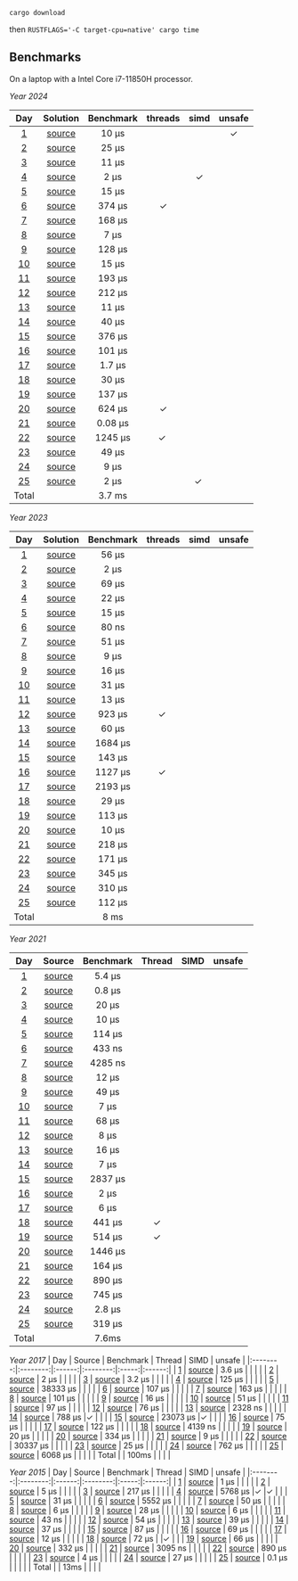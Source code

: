 `cargo download`

then
`RUSTFLAGS='-C target-cpu=native' cargo time`

Benchmarks
-----

On a laptop with a Intel Core i7-11850H processor.

*Year 2024*

| Day   | Solution | Benchmark | threads | simd | unsafe |
|:--------:|:--------:|:------:|:--------:|:--------:|:------:|
| [1](https://adventofcode.com/2024/day/1) | [source](https://github.com/gbagan/advent-of-code-rust/blob/master/src/year2024/day01.rs) | 10 μs | | | ✓|
| [2](https://adventofcode.com/2024/day/2) | [source](https://github.com/gbagan/advent-of-code-rust/blob/master/src/year2024/day02.rs) | 25 μs | | | |
| [3](https://adventofcode.com/2024/day/3) | [source](https://github.com/gbagan/advent-of-code-rust/blob/master/src/year2024/day03.rs) | 11 μs | | | |
| [4](https://adventofcode.com/2024/day/4) | [source](https://github.com/gbagan/advent-of-code-rust/blob/master/src/year2024/day04.rs) | 2 μs | | ✓| |
| [5](https://adventofcode.com/2024/day/5) | [source](https://github.com/gbagan/advent-of-code-rust/blob/master/src/year2024/day05.rs) | 15 μs | | | |
| [6](https://adventofcode.com/2024/day/6) | [source](https://github.com/gbagan/advent-of-code-rust/blob/master/src/year2024/day06.rs) | 374 μs |✓ | | |
| [7](https://adventofcode.com/2024/day/7) | [source](https://github.com/gbagan/advent-of-code-rust/blob/master/src/year2024/day07.rs) | 168 μs | | | |
| [8](https://adventofcode.com/2024/day/8) | [source](https://github.com/gbagan/advent-of-code-rust/blob/master/src/year2024/day08.rs) | 7 μs | | | |  
| [9](https://adventofcode.com/2024/day/9) | [source](https://github.com/gbagan/advent-of-code-rust/blob/master/src/year2024/day09.rs) | 128 μs | | | |
| [10](https://adventofcode.com/2024/day/10) | [source](https://github.com/gbagan/advent-of-code-rust/blob/master/src/year2024/day10.rs) | 15 μs | | | |
| [11](https://adventofcode.com/2024/day/11) | [source](https://github.com/gbagan/advent-of-code-rust/blob/master/src/year2024/day11.rs) | 193 μs | | | |
| [12](https://adventofcode.com/2024/day/12) | [source](https://github.com/gbagan/advent-of-code-rust/blob/master/src/year2024/day12.rs) | 212 μs | | | |
| [13](https://adventofcode.com/2024/day/13) | [source](https://github.com/gbagan/advent-of-code-rust/blob/master/src/year2024/day13.rs) | 11 μs | | | |
| [14](https://adventofcode.com/2024/day/14) | [source](https://github.com/gbagan/advent-of-code-rust/blob/master/src/year2024/day14.rs) | 40 μs | | | |
| [15](https://adventofcode.com/2024/day/15) | [source](https://github.com/gbagan/advent-of-code-rust/blob/master/src/year2024/day15.rs) | 376 μs | | | |
| [16](https://adventofcode.com/2024/day/16) | [source](https://github.com/gbagan/advent-of-code-rust/blob/master/src/year2024/day16.rs) | 101 μs | | | |
| [17](https://adventofcode.com/2024/day/17) | [source](https://github.com/gbagan/advent-of-code-rust/blob/master/src/year2024/day17.rs) | 1.7 μs | | | |
| [18](https://adventofcode.com/2024/day/18) | [source](https://github.com/gbagan/advent-of-code-rust/blob/master/src/year2024/day18.rs) | 30 μs | | | | 
| [19](https://adventofcode.com/2024/day/19) | [source](https://github.com/gbagan/advent-of-code-rust/blob/master/src/year2024/day19.rs) | 137 μs | | | |
| [20](https://adventofcode.com/2024/day/20) | [source](https://github.com/gbagan/advent-of-code-rust/blob/master/src/year2024/day20.rs) | 624 μs |✓| | |
| [21](https://adventofcode.com/2024/day/21) | [source](https://github.com/gbagan/advent-of-code-rust/blob/master/src/year2024/day21.rs) | 0.08 μs | | | |
| [22](https://adventofcode.com/2024/day/22) | [source](https://github.com/gbagan/advent-of-code-rust/blob/master/src/year2024/day22.rs) | 1245 μs |✓ | | |
| [23](https://adventofcode.com/2024/day/23) | [source](https://github.com/gbagan/advent-of-code-rust/blob/master/src/year2024/day23.rs) | 49 μs | | | |
| [24](https://adventofcode.com/2024/day/24) | [source](https://github.com/gbagan/advent-of-code-rust/blob/master/src/year2024/day24.rs) | 9 μs | | | |
| [25](https://adventofcode.com/2024/day/25) | [source](https://github.com/gbagan/advent-of-code-rust/blob/master/src/year2024/day25.rs) | 2 μs | |✓ | |
 | Total |     | 3.7 ms | | |  |

*Year 2023*

| Day   | Solution | Benchmark | threads | simd | unsafe |
|:--------:|:--------:|:------:|:--------:|:--------:|:------:|
| [1](https://adventofcode.com/2023/day/1) | [source](https://github.com/gbagan/advent-of-code-rust/blob/master/src/year2023/day01.rs) | 56 μs | | | |
| [2](https://adventofcode.com/2023/day/2) | [source](https://github.com/gbagan/advent-of-code-rust/blob/master/src/year2023/day02.rs) | 2 μs | | | |
| [3](https://adventofcode.com/2023/day/3) | [source](https://github.com/gbagan/advent-of-code-rust/blob/master/src/year2023/day03.rs) | 69 μs | | | |
| [4](https://adventofcode.com/2023/day/4) | [source](https://github.com/gbagan/advent-of-code-rust/blob/master/src/year2023/day04.rs) | 22 μs | | | |
| [5](https://adventofcode.com/2023/day/5) | [source](https://github.com/gbagan/advent-of-code-rust/blob/master/src/year2023/day05.rs) | 15 μs | | | |
| [6](https://adventofcode.com/2023/day/6) | [source](https://github.com/gbagan/advent-of-code-rust/blob/master/src/year2023/day06.rs) | 80 ns | | | |
| [7](https://adventofcode.com/2023/day/7) | [source](https://github.com/gbagan/advent-of-code-rust/blob/master/src/year2023/day07.rs) | 51 μs | | | |
| [8](https://adventofcode.com/2023/day/8) | [source](https://github.com/gbagan/advent-of-code-rust/blob/master/src/year2023/day08.rs) | 9 μs | | | |
| [9](https://adventofcode.com/2023/day/9) | [source](https://github.com/gbagan/advent-of-code-rust/blob/master/src/year2023/day09.rs) | 16 μs | | | |
| [10](https://adventofcode.com/2023/day/10) | [source](https://github.com/gbagan/advent-of-code-rust/blob/master/src/year2023/day10.rs) | 31 μs | | | |
| [11](https://adventofcode.com/2023/day/11) | [source](https://github.com/gbagan/advent-of-code-rust/blob/master/src/year2023/day11.rs) | 13 μs | | | |
| [12](https://adventofcode.com/2023/day/12) | [source](https://github.com/gbagan/advent-of-code-rust/blob/master/src/year2023/day12.rs) | 923 μs |✓ | | |
| [13](https://adventofcode.com/2023/day/13) | [source](https://github.com/gbagan/advent-of-code-rust/blob/master/src/year2023/day13.rs) | 60 μs | | | |
| [14](https://adventofcode.com/2023/day/14) | [source](https://github.com/gbagan/advent-of-code-rust/blob/master/src/year2023/day14.rs) | 1684 μs | | | |
| [15](https://adventofcode.com/2023/day/15) | [source](https://github.com/gbagan/advent-of-code-rust/blob/master/src/year2023/day15.rs) | 143 μs | | | |
| [16](https://adventofcode.com/2023/day/16) | [source](https://github.com/gbagan/advent-of-code-rust/blob/master/src/year2023/day16.rs) | 1127 μs |✓ | | |
| [17](https://adventofcode.com/2023/day/17) | [source](https://github.com/gbagan/advent-of-code-rust/blob/master/src/year2023/day17.rs) | 2193 μs | | | |
| [18](https://adventofcode.com/2023/day/18) | [source](https://github.com/gbagan/advent-of-code-rust/blob/master/src/year2023/day18.rs) | 29 μs | | | |
| [19](https://adventofcode.com/2023/day/19) | [source](https://github.com/gbagan/advent-of-code-rust/blob/master/src/year2023/day19.rs) | 113 μs | | |  |
| [20](https://adventofcode.com/2023/day/20) | [source](https://github.com/gbagan/advent-of-code-rust/blob/master/src/year2023/day20.rs) | 10 μs | | | |
| [21](https://adventofcode.com/2023/day/21) | [source](https://github.com/gbagan/advent-of-code-rust/blob/master/src/year2023/day21.rs) | 218 μs | | | |
| [22](https://adventofcode.com/2023/day/22) | [source](https://github.com/gbagan/advent-of-code-rust/blob/master/src/year2023/day22.rs) | 171 μs | | | |
| [23](https://adventofcode.com/2023/day/23) | [source](https://github.com/gbagan/advent-of-code-rust/blob/master/src/year2023/day23.rs) | 345 μs | | | |
| [24](https://adventofcode.com/2023/day/24) | [source](https://github.com/gbagan/advent-of-code-rust/blob/master/src/year2023/day24.rs) | 310 μs | | | |
| [25](https://adventofcode.com/2023/day/25) | [source](https://github.com/gbagan/advent-of-code-rust/blob/master/src/year2023/day25.rs) | 112 μs | | | |
 | Total |     | 8 ms | | | |

*Year 2021*

| Day   | Source | Benchmark | Thread | SIMD | unsafe |
|:--------:|:--------:|:------:|:--------:|:-----:|:------:|
| [1](https://adventofcode.com/2021/day/1) | [source](https://github.com/gbagan/advent-of-code-rust/blob/master/src/year2021/day01.rs) | 5.4 μs | | | |
| [2](https://adventofcode.com/2021/day/2) | [source](https://github.com/gbagan/advent-of-code-rust/blob/master/src/year2021/day02.rs) | 0.8 μs | | | |
| [3](https://adventofcode.com/2021/day/3) | [source](https://github.com/gbagan/advent-of-code-rust/blob/master/src/year2021/day03.rs) | 20 μs | | | |
| [4](https://adventofcode.com/2021/day/4) | [source](https://github.com/gbagan/advent-of-code-rust/blob/master/src/year2021/day04.rs) | 10 μs | | | |
| [5](https://adventofcode.com/2021/day/5) | [source](https://github.com/gbagan/advent-of-code-rust/blob/master/src/year2021/day05.rs) | 114 μs | | | |
| [6](https://adventofcode.com/2021/day/6) | [source](https://github.com/gbagan/advent-of-code-rust/blob/master/src/year2021/day06.rs) | 433 ns | | | |
| [7](https://adventofcode.com/2021/day/7) | [source](https://github.com/gbagan/advent-of-code-rust/blob/master/src/year2021/day07.rs) | 4285 ns | | | |
| [8](https://adventofcode.com/2021/day/8) | [source](https://github.com/gbagan/advent-of-code-rust/blob/master/src/year2021/day08.rs) | 12 μs | | | |
| [9](https://adventofcode.com/2021/day/9) | [source](https://github.com/gbagan/advent-of-code-rust/blob/master/src/year2021/day09.rs) | 49 μs | | | |
| [10](https://adventofcode.com/2021/day/10) | [source](https://github.com/gbagan/advent-of-code-rust/blob/master/src/year2021/day10.rs) | 7 μs | | | |
| [11](https://adventofcode.com/2021/day/11) | [source](https://github.com/gbagan/advent-of-code-rust/blob/master/src/year2021/day11.rs) | 68 μs | | | |
| [12](https://adventofcode.com/2021/day/12) | [source](https://github.com/gbagan/advent-of-code-rust/blob/master/src/year2021/day12.rs) | 8 μs | | | |
| [13](https://adventofcode.com/2021/day/13) | [source](https://github.com/gbagan/advent-of-code-rust/blob/master/src/year2021/day13.rs) | 16 μs | | | |
| [14](https://adventofcode.com/2021/day/14) | [source](https://github.com/gbagan/advent-of-code-rust/blob/master/src/year2021/day14.rs) | 7 μs | | | |
| [15](https://adventofcode.com/2021/day/15) | [source](https://github.com/gbagan/advent-of-code-rust/blob/master/src/year2021/day15.rs) | 2837 μs | | | |
| [16](https://adventofcode.com/2021/day/16) | [source](https://github.com/gbagan/advent-of-code-rust/blob/master/src/year2021/day16.rs) | 2 μs | | | |
| [17](https://adventofcode.com/2021/day/17) | [source](https://github.com/gbagan/advent-of-code-rust/blob/master/src/year2021/day17.rs) | 6 μs | | | |
| [18](https://adventofcode.com/2021/day/18) | [source](https://github.com/gbagan/advent-of-code-rust/blob/master/src/year2021/day18.rs) | 441 μs |✓ | | |
| [19](https://adventofcode.com/2021/day/19) | [source](https://github.com/gbagan/advent-of-code-rust/blob/master/src/year2021/day19.rs) | 514 μs |✓ | | |
| [20](https://adventofcode.com/2021/day/20) | [source](https://github.com/gbagan/advent-of-code-rust/blob/master/src/year2021/day20.rs) | 1446 μs | | | |
| [21](https://adventofcode.com/2021/day/21) | [source](https://github.com/gbagan/advent-of-code-rust/blob/master/src/year2021/day21.rs) | 164 μs | | | |
| [22](https://adventofcode.com/2021/day/22) | [source](https://github.com/gbagan/advent-of-code-rust/blob/master/src/year2021/day22.rs) | 890 μs | | | |
| [23](https://adventofcode.com/2021/day/23) | [source](https://github.com/gbagan/advent-of-code-rust/blob/master/src/year2021/day23.rs) | 745 μs | | | |
| [24](https://adventofcode.com/2021/day/24) | [source](https://github.com/gbagan/advent-of-code-rust/blob/master/src/year2021/day24.rs) | 2.8 μs | | | |
| [25](https://adventofcode.com/2021/day/25) | [source](https://github.com/gbagan/advent-of-code-rust/blob/master/src/year2021/day25.rs) | 319 μs | | | |
 | Total |     | 7.6ms | | | |

*Year 2017*
| Day   | Source | Benchmark | Thread | SIMD | unsafe |
|:--------:|:--------:|:------:|:--------:|:-----:|:------:|
| [1](https://adventofcode.com/2017/day/1) | [source](https://github.com/gbagan/advent-of-code-rust/blob/master/src/year2017/day01.rs) | 3.6 μs | | | |
| [2](https://adventofcode.com/2017/day/2) | [source](https://github.com/gbagan/advent-of-code-rust/blob/master/src/year2017/day02.rs) | 2 μs | | | |
| [3](https://adventofcode.com/2017/day/3) | [source](https://github.com/gbagan/advent-of-code-rust/blob/master/src/year2017/day03.rs) | 3.2 μs | | | |
| [4](https://adventofcode.com/2017/day/4) | [source](https://github.com/gbagan/advent-of-code-rust/blob/master/src/year2017/day04.rs) | 125 μs | | | |
| [5](https://adventofcode.com/2017/day/5) | [source](https://github.com/gbagan/advent-of-code-rust/blob/master/src/year2017/day05.rs) | 38333 μs | | | |
| [6](https://adventofcode.com/2017/day/6) | [source](https://github.com/gbagan/advent-of-code-rust/blob/master/src/year2017/day06.rs) | 107 μs | | | |
| [7](https://adventofcode.com/2017/day/7) | [source](https://github.com/gbagan/advent-of-code-rust/blob/master/src/year2017/day07.rs) | 163 μs | | | |
| [8](https://adventofcode.com/2017/day/8) | [source](https://github.com/gbagan/advent-of-code-rust/blob/master/src/year2017/day08.rs) | 101 μs | | | |
| [9](https://adventofcode.com/2017/day/9) | [source](https://github.com/gbagan/advent-of-code-rust/blob/master/src/year2017/day09.rs) | 16 μs | | | |
| [10](https://adventofcode.com/2017/day/10) | [source](https://github.com/gbagan/advent-of-code-rust/blob/master/src/year2017/day10.rs) | 51 μs | | | |
| [11](https://adventofcode.com/2017/day/11) | [source](https://github.com/gbagan/advent-of-code-rust/blob/master/src/year2017/day11.rs) | 97 μs | | | |
| [12](https://adventofcode.com/2017/day/12) | [source](https://github.com/gbagan/advent-of-code-rust/blob/master/src/year2017/day12.rs) | 76 μs | | | |
| [13](https://adventofcode.com/2017/day/13) | [source](https://github.com/gbagan/advent-of-code-rust/blob/master/src/year2017/day13.rs) | 2328 ns | | | |
| [14](https://adventofcode.com/2017/day/14) | [source](https://github.com/gbagan/advent-of-code-rust/blob/master/src/year2017/day14.rs) | 788 μs |✓ | | |
| [15](https://adventofcode.com/2017/day/15) | [source](https://github.com/gbagan/advent-of-code-rust/blob/master/src/year2017/day15.rs) | 23073 μs |✓ | | |
| [16](https://adventofcode.com/2017/day/16) | [source](https://github.com/gbagan/advent-of-code-rust/blob/master/src/year2017/day16.rs) | 75 μs | | | |
| [17](https://adventofcode.com/2017/day/17) | [source](https://github.com/gbagan/advent-of-code-rust/blob/master/src/year2017/day17.rs) | 122 μs | | | |
| [18](https://adventofcode.com/2017/day/18) | [source](https://github.com/gbagan/advent-of-code-rust/blob/master/src/year2017/day18.rs) | 4139 ns | | | |
| [19](https://adventofcode.com/2017/day/19) | [source](https://github.com/gbagan/advent-of-code-rust/blob/master/src/year2017/day19.rs) | 20 μs | | | |
| [20](https://adventofcode.com/2017/day/20) | [source](https://github.com/gbagan/advent-of-code-rust/blob/master/src/year2017/day20.rs) | 334 μs | | | |
| [21](https://adventofcode.com/2017/day/21) | [source](https://github.com/gbagan/advent-of-code-rust/blob/master/src/year2017/day21.rs) | 9 μs | | | |
| [22](https://adventofcode.com/2017/day/22) | [source](https://github.com/gbagan/advent-of-code-rust/blob/master/src/year2017/day22.rs) | 30337 μs | | | |
| [23](https://adventofcode.com/2017/day/23) | [source](https://github.com/gbagan/advent-of-code-rust/blob/master/src/year2017/day23.rs) | 25 μs | | | |
| [24](https://adventofcode.com/2017/day/24) | [source](https://github.com/gbagan/advent-of-code-rust/blob/master/src/year2017/day24.rs) | 762 μs | | | |
| [25](https://adventofcode.com/2017/day/25) | [source](https://github.com/gbagan/advent-of-code-rust/blob/master/src/year2017/day25.rs) | 6068 μs | | | |
 | Total |     | 100ms | | | |

*Year 2015*
| Day   | Source | Benchmark | Thread | SIMD | unsafe |
|:--------:|:--------:|:------:|:--------:|:-----:|:------:|
| [1](https://adventofcode.com/2015/day/1) | [source](https://github.com/gbagan/advent-of-code-rust/blob/master/src/year2015/day01.rs) | 1 μs | | | |
| [2](https://adventofcode.com/2015/day/2) | [source](https://github.com/gbagan/advent-of-code-rust/blob/master/src/year2015/day02.rs) | 5 μs | | | |
| [3](https://adventofcode.com/2015/day/3) | [source](https://github.com/gbagan/advent-of-code-rust/blob/master/src/year2015/day03.rs) | 217 μs | | | |
| [4](https://adventofcode.com/2015/day/4) | [source](https://github.com/gbagan/advent-of-code-rust/blob/master/src/year2015/day04.rs) | 5768 μs |✓ |✓ | |
| [5](https://adventofcode.com/2015/day/5) | [source](https://github.com/gbagan/advent-of-code-rust/blob/master/src/year2015/day05.rs) | 31 μs | | | |
| [6](https://adventofcode.com/2015/day/6) | [source](https://github.com/gbagan/advent-of-code-rust/blob/master/src/year2015/day06.rs) | 5552 μs | | | |
| [7](https://adventofcode.com/2015/day/7) | [source](https://github.com/gbagan/advent-of-code-rust/blob/master/src/year2015/day07.rs) | 50 μs | | | |
| [8](https://adventofcode.com/2015/day/8) | [source](https://github.com/gbagan/advent-of-code-rust/blob/master/src/year2015/day08.rs) | 6 μs | | | |
| [9](https://adventofcode.com/2015/day/9) | [source](https://github.com/gbagan/advent-of-code-rust/blob/master/src/year2015/day09.rs) | 28 μs | | | |
| [10](https://adventofcode.com/2015/day/10) | [source](https://github.com/gbagan/advent-of-code-rust/blob/master/src/year2015/day10.rs) | 6 μs | | | |
| [11](https://adventofcode.com/2015/day/11) | [source](https://github.com/gbagan/advent-of-code-rust/blob/master/src/year2015/day11.rs) | 43 ns | | | |
| [12](https://adventofcode.com/2015/day/12) | [source](https://github.com/gbagan/advent-of-code-rust/blob/master/src/year2015/day12.rs) | 54 μs | | | |
| [13](https://adventofcode.com/2015/day/13) | [source](https://github.com/gbagan/advent-of-code-rust/blob/master/src/year2015/day13.rs) | 39 μs | | | |
| [14](https://adventofcode.com/2015/day/14) | [source](https://github.com/gbagan/advent-of-code-rust/blob/master/src/year2015/day14.rs) | 37 μs | | | |
| [15](https://adventofcode.com/2015/day/15) | [source](https://github.com/gbagan/advent-of-code-rust/blob/master/src/year2015/day15.rs) | 87 μs | | | |
| [16](https://adventofcode.com/2015/day/16) | [source](https://github.com/gbagan/advent-of-code-rust/blob/master/src/year2015/day16.rs) | 69 μs | | | |
| [17](https://adventofcode.com/2015/day/17) | [source](https://github.com/gbagan/advent-of-code-rust/blob/master/src/year2015/day17.rs) | 12 μs | | | |
| [18](https://adventofcode.com/2015/day/18) | [source](https://github.com/gbagan/advent-of-code-rust/blob/master/src/year2015/day18.rs) | 72 μs | |✓ | |
| [19](https://adventofcode.com/2015/day/19) | [source](https://github.com/gbagan/advent-of-code-rust/blob/master/src/year2015/day19.rs) | 66 μs | | | |
| [20](https://adventofcode.com/2015/day/20) | [source](https://github.com/gbagan/advent-of-code-rust/blob/master/src/year2015/day20.rs) | 332 μs | | | |
| [21](https://adventofcode.com/2015/day/21) | [source](https://github.com/gbagan/advent-of-code-rust/blob/master/src/year2015/day21.rs) | 3095 ns | | | |
| [22](https://adventofcode.com/2015/day/22) | [source](https://github.com/gbagan/advent-of-code-rust/blob/master/src/year2015/day22.rs) | 890 μs | | | |
| [23](https://adventofcode.com/2015/day/23) | [source](https://github.com/gbagan/advent-of-code-rust/blob/master/src/year2015/day23.rs) | 4 μs | | | |
| [24](https://adventofcode.com/2015/day/24) | [source](https://github.com/gbagan/advent-of-code-rust/blob/master/src/year2015/day24.rs) | 27 μs | | | |
| [25](https://adventofcode.com/2015/day/25) | [source](https://github.com/gbagan/advent-of-code-rust/blob/master/src/year2015/day25.rs) | 0.1 μs | | | |
 | Total |     | 13ms | | | |

